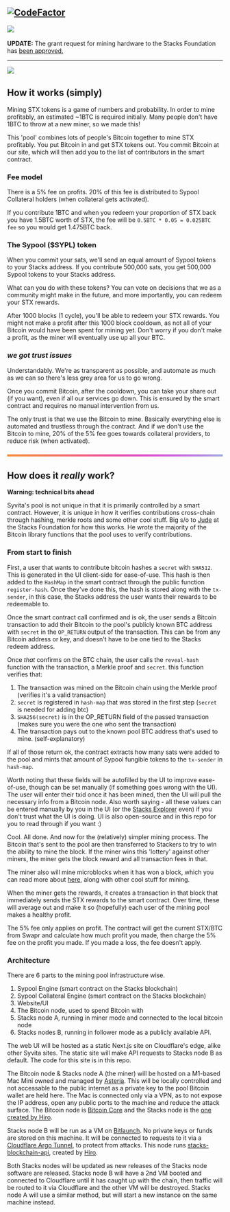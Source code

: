 [![CodeFactor](https://www.codefactor.io/repository/github/syvita/sypool/badge)](https://www.codefactor.io/repository/github/syvita/sypool) 
---

<img src="https://x.syvita.org/repoheaders/sypool.png"></img>

**UPDATE:** The grant request for mining hardware to the Stacks Foundation has [been approved.](https://github.com/stacksgov/Stacks-Grants/issues/83)

---

<a href="https://gitpod.io/#https://github.com/syvita/sypool"><img src="https://gitpod.io/button/open-in-gitpod.svg"/></a>

## How it works (simply)

Mining STX tokens is a game of numbers and probability. In order to mine profitably, an estimated ~1BTC is required initially. Many people don't have 1BTC to throw at a new miner, so we made this!

This 'pool' combines lots of people's Bitcoin together to mine STX profitably. You put Bitcoin in and get STX tokens out. You commit Bitcoin at our site, which will then add you to the list of contributors in the smart contract.

### Fee model

There is a 5% fee on profits. 20% of this fee is distributed to Sypool Collateral holders (when collateral gets activated).

If you contribute 1BTC and when you redeem your proportion of STX back you have 1.5BTC worth of STX, the fee will be `0.5BTC * 0.05 = 0.025BTC fee` so you would get 1.475BTC back.

### The Sypool ($SYPL) token

When you commit your sats, we'll send an equal amount of Sypool tokens to your Stacks address. If you contribute 500,000 sats, you get 500,000 Sypool tokens to your Stacks address.

What can you do with these tokens? You can vote on decisions that we as a community might make in the future, and more importantly, you can redeem your STX rewards.

After 1000 blocks (1 cycle), you'll be able to redeem your STX rewards. You might not make a profit after this 1000 block cooldown, as not all of your Bitcoin would have been spent for mining yet. Don't worry if you don't make a profit, as the miner will eventually use up all your BTC.

### *we got trust issues*

Understandably. We're as transparent as possible, and automate as much as we can so there's less grey area for us to go wrong.

Once you commit Bitcoin, after the cooldown, you can take your share out (if you want), even if all our services go down. This is ensured by the smart contract and requires no manual intervention from us.

The only trust is that we use the Bitcoin to mine. Basically everything else is automated and trustless through the contract. And if we don't use the Bitcoin to mine, 20% of the 5% fee goes towards collateral providers, to reduce risk (when activated).

![repo header gradient](readme-img/repo-header.png "repo header gradient")

## How does it *really* work?

**Warning: technical bits ahead**

Syvita's pool is not unique in that it is primarily controlled by a smart contract. However, it is unique in how it verifies contributions cross-chain through hashing, merkle roots and some other cool stuff. Big s/o to [Jude](https://github.com/jcnelson) at the Stacks Foundation for how this works. He wrote the majority of the Bitcoin library functions that the pool uses to verify contributions.

### From start to finish

First, a user that wants to contribute bitcoin hashes a `secret` with `SHA512`. This is generated in the UI client-side for ease-of-use. This hash is then added to the `HashMap`  in the smart contract through the public function `register-hash`. Once they've done this, the hash is stored along with the `tx-sender`, in this case, the Stacks address the user wants their rewards to be redeemable to.

Once the smart contract call confirmed and is ok, the user sends a Bitcoin transaction to add their Bitcoin to the pool's publicly known BTC address with `secret` in the `OP_RETURN` output of the transaction. This can be from any Bitcoin address or key, and doesn't have to be one tied to the Stacks redeem address.

Once *that* confirms on the BTC chain, the user calls the `reveal-hash` function with the transaction, a Merkle proof and `secret`. this function verifies that:

1. The transaction was mined on the Bitcoin chain using the Merkle proof (verifies it's a valid transaction)
2. `secret` is registered in `hash-map` that was stored in the first step (`secret` is needed for adding btc)
3. `SHA256(secret)` is in the OP_RETURN field of the passed transaction (makes sure you were the one who sent the transaction)
4. The transaction pays out to the known pool BTC address that's used to mine. (self-explanatory)

If all of those return ok, the contract extracts how many sats were added to the pool and mints that amount of Sypool fungible tokens to the `tx-sender` in `hash-map`.

Worth noting that these fields will be autofilled by the UI to improve ease-of-use, though can be set manually (if something goes wrong with the UI). The user will enter their txid once it has been mined, then the UI will pull the necessary info from a Bitcoin node. Also worth saying - all these values can be entered manually by you in the UI (or the [Stacks Explorer](https://explorer.stacks.co) even) if you don't trust what the UI is doing. UI is also open-source and in this repo for you to read through if you want :)

Cool. All done. And now for the (relatively) simpler mining process. The Bitcoin that's sent to the pool are then transferred to Stackers to try to win the ability to mine the block. If the miner wins this 'lottery' against other miners, the miner gets the block reward and all transaction fees in that.

The miner also will mine microblocks when it has won a block, which you can read more about [here](https://docs.blockstack.org/understand-stacks/mining#transaction-fees), along with other cool stuff for mining.

When the miner gets the rewards, it creates a transaction in that block that immediately sends the STX rewards to the smart contract. Over time, these will average out and make it so (hopefully) each user of the mining pool makes a healthy profit.

The 5% fee only applies on profit. The contract will get the current STX/BTC from Swapr and calculate how much profit you made, then charge the 5% fee on the profit you made. If you made a loss, the fee doesn't apply.

### Architecture

There are 6 parts to the mining pool infrastructure wise.

1. Sypool Engine (smart contract on the Stacks blockchain)
2. Sypool Collateral Engine (smart contract on the Stacks blockchain)
3. Website/UI
4. The Bitcoin node, used to spend Bitcoin with
5. Stacks node A, running in miner mode and connected to the local bitcoin node
6. Stacks nodes B, running in follower mode as a publicly available API.

The web UI will be hosted as a static Next.js site on Cloudflare's edge, alike other Syvita sites. The static site will make API requests to Stacks node B as default. The code for this site is in this repo.

The Bitcoin node & Stacks node A (the miner) will be hosted on a M1-based Mac Mini owned and managed by [Asteria](https://github.com/SyAsteria). This will be locally controlled and not accessable to the public internet as a private key to the pool Bitcoin wallet are held here. The Mac is connected only via a VPN, as to not expose the IP address, open any public ports to the machine and reduce the attack surface. The Bitcoin node is [Bitcoin Core](https://bitcoincore.org/) and the Stacks node is the [one created by Hiro](https://github.com/blockstack/stacks-blockchain).

Stacks node B will be run as a VM on [Bitlaunch](https://bitlaunch.io/). No private keys or funds are stored on this machine. It will be connected to requests to it via a [Cloudflare Argo Tunnel](https://www.cloudflare.com/en-gb/products/argo-tunnel/), to protect from attacks. This node runs [stacks-blockchain-api](https://github.com/blockstack/stacks-blockchain-api), created by [Hiro](https://hiro.so).

Both Stacks nodes will be updated as new releases of the Stacks node software are released. Stacks node B will have a 2nd VM booted and connected to Cloudflare until it has caught up with the chain, then traffic will be routed to it via Cloudflare and the other VM will be destroyed. Stacks node A will use a similar method, but will start a new instance on the same machine instead.

